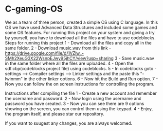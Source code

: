 # C-gaming-OS
We as a team of three person, created a simple OS using C language. In this OS we have used Advanced Data Structures and included some games and some OS features.
For running this project on your system and giving a try by yourself, you have to download all the files and have to use codeblocks.
Steps for running this project
1 - Download all the files and copy all in the same folder.
2 - Download music.wav from this link - https://drive.google.com/file/d/1VZlw_-SMh2XeuG3X22WsnpEJwy95jhCY/view?usp=sharing
3 - Save music.wav in the same folder where all the files are uploaded.
4 - Open the sdf.cbp(codeblocks project file) using codeblocks.
5 - In codeblocks goto - settings --> Compiler settings --> Linker settings and the paste this "-lwinmm" in the other linker options.
6 - Now hit the Build and Run option.
7 - Now you can follow the on screen instructions for controlling the program.

Instructions after compiling the file
1 - Create a new account and remember the username and password.
2 - Now login using the username and password you have created.
3 - Now you can see there are 9 options showing on the screen, you can control them using the keypad.
4 - Enjoy, the program itself, and please star our repository.

If you want to suugest any changes, you are always welcomed.
